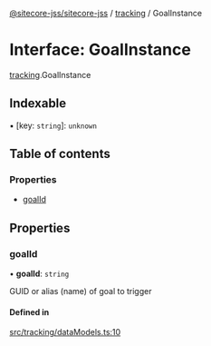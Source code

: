 [@sitecore-jss/sitecore-jss](../README.md) / [tracking](../modules/tracking.md) / GoalInstance

# Interface: GoalInstance

[tracking](../modules/tracking.md).GoalInstance

## Indexable

▪ [key: `string`]: `unknown`

## Table of contents

### Properties

- [goalId](tracking.GoalInstance.md#goalid)

## Properties

### goalId

• **goalId**: `string`

GUID or alias (name) of goal to trigger

#### Defined in

[src/tracking/dataModels.ts:10](https://github.com/Sitecore/jss/blob/4e03c287a/packages/sitecore-jss/src/tracking/dataModels.ts#L10)
